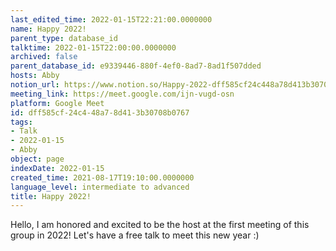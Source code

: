```yaml
---
last_edited_time: 2022-01-15T22:21:00.0000000
name: Happy 2022!
parent_type: database_id
talktime: 2022-01-15T22:00:00.0000000
archived: false
parent_database_id: e9339446-880f-4ef0-8ad7-8ad1f507dded
hosts: Abby
notion_url: https://www.notion.so/Happy-2022-dff585cf24c448a78d413b30708b0767
meeting_link: https://meet.google.com/ijn-vugd-osn
platform: Google Meet
id: dff585cf-24c4-48a7-8d41-3b30708b0767
tags:
- Talk
- 2022-01-15
- Abby
object: page
indexDate: 2022-01-15
created_time: 2021-08-17T19:10:00.0000000
language_level: intermediate to advanced
title: Happy 2022!
---
```


Hello, I am honored and excited to be the host at the first meeting of this group in 2022! Let's have a free talk to meet this new year :)





